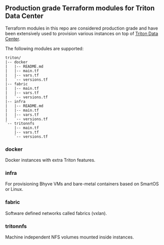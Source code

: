 ## Production grade Terraform modules for Triton Data Center

Terraform modules in this repo are considered production grade and have been extensively used to provision various instances on top of [Triton Data Center](https://github.com/TritonDataCenter/triton).

The following modules are supported:

```
triton/
|-- docker
|   |-- README.md
|   |-- main.tf
|   |-- vars.tf
|   `-- versions.tf
|-- fabric
|   |-- main.tf
|   |-- vars.tf
|   `-- versions.tf
|-- infra
|   |-- README.md
|   |-- main.tf
|   |-- vars.tf
|   `-- versions.tf
`-- tritonnfs
    |-- main.tf
    |-- vars.tf
    `-- versions.tf
```

### docker

Docker instances with extra Triton features.

### infra

For provisioning Bhyve VMs and bare-metal containers based on SmartOS or Linux.

### fabric

Software defined networks called fabrics (vxlan).

### tritonnfs

Machine independent NFS volumes mounted inside instances.


